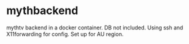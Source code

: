 # mythbackend
mythtv backend in a docker container. DB not included. Using ssh and X11forwarding for config. Set up for AU region.
